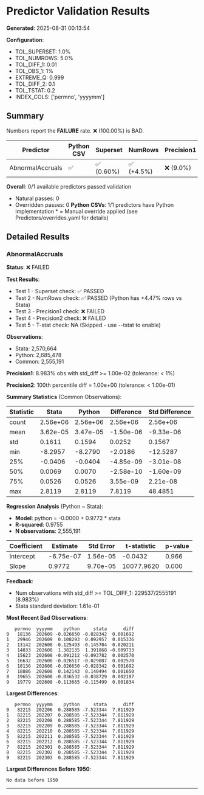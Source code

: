 # Predictor Validation Results

**Generated**: 2025-08-31 00:13:54

**Configuration**:
- TOL_SUPERSET: 1.0%
- TOL_NUMROWS: 5.0%
- TOL_DIFF_1: 0.01
- TOL_OBS_1: 1%
- EXTREME_Q: 0.999
- TOL_DIFF_2: 0.1
- TOL_TSTAT: 0.2
- INDEX_COLS: ['permno', 'yyyymm']

## Summary

Numbers report the **FAILURE** rate. ❌ (100.00%) is BAD.

| Predictor                 | Python CSV | Superset   | NumRows       | Precision1   | Precision2    | T-stat     |
|---------------------------|------------|------------|---------------|--------------|---------------|------------|
| AbnormalAccruals          | ✅         | ✅ (0.60%) | ✅ (+4.5%)   | ❌ (9.0%)     | ❌ (1.0E+00)   | SKIP       |

**Overall**: 0/1 available predictors passed validation
  - Natural passes: 0
  - Overridden passes: 0
**Python CSVs**: 1/1 predictors have Python implementation
\* = Manual override applied (see Predictors/overrides.yaml for details)

## Detailed Results

### AbnormalAccruals

**Status**: ❌ FAILED

**Test Results**:
- Test 1 - Superset check: ✅ PASSED
- Test 2 - NumRows check: ✅ PASSED (Python has +4.47% rows vs Stata)
- Test 3 - Precision1 check: ❌ FAILED
- Test 4 - Precision2 check: ❌ FAILED
- Test 5 - T-stat check: NA (Skipped - use --tstat to enable)

**Observations**:
- Stata:  2,570,664
- Python: 2,685,478
- Common: 2,555,191

**Precision1**: 8.983% obs with std_diff >= 1.00e-02 (tolerance: < 1%)

**Precision2**: 100th percentile diff = 1.00e+00 (tolerance: < 1.00e-01)

**Summary Statistics** (Common Observations):

| Statistic  |          Stata |         Python |     Difference | Std Difference |
|------------|----------------|----------------|----------------|----------------|
| count      |       2.56e+06 |       2.56e+06 |       2.56e+06 |       2.56e+06 |
| mean       |       3.62e-05 |       3.47e-05 |      -1.50e-06 |      -9.33e-06 |
| std        |         0.1611 |         0.1594 |         0.0252 |         0.1567 |
| min        |        -8.2957 |        -8.2790 |        -2.0186 |       -12.5287 |
| 25%        |        -0.0406 |        -0.0404 |      -4.85e-09 |      -3.01e-08 |
| 50%        |         0.0069 |         0.0070 |      -2.58e-10 |      -1.60e-09 |
| 75%        |         0.0526 |         0.0526 |       3.55e-09 |       2.21e-08 |
| max        |         2.8119 |         2.8119 |         7.8119 |        48.4851 |

**Regression Analysis** (Python ~ Stata):

- **Model**: python = -0.0000 + 0.9772 * stata
- **R-squared**: 0.9755
- **N observations**: 2,555,191

| Coefficient |     Estimate |    Std Error | t-statistic |   p-value |
|-------------|--------------|--------------|-------------|----------|
| Intercept   |    -6.75e-07 |     1.56e-05 |     -0.0432 |     0.966 |
| Slope       |       0.9772 |     9.70e-05 |  10077.9620 |     0.000 |

**Feedback**:
- Num observations with std_diff >= TOL_DIFF_1: 229537/2555191 (8.983%)
- Stata standard deviation: 1.61e-01

**Most Recent Bad Observations**:
```
   permno  yyyymm    python     stata      diff
0   18136  202609 -0.026650 -0.028342  0.001692
1   29946  202609  0.108293  0.092957  0.015336
2   13142  202608 -0.125493 -0.145704  0.020211
3   14033  202608  1.382135  1.391868 -0.009733
4   15623  202608 -0.091212 -0.093782  0.002570
5   16632  202608 -0.026517 -0.029087  0.002570
6   18136  202608 -0.026650 -0.028342  0.001692
7   18886  202608  0.142143  0.140494  0.001650
8   19655  202608 -0.036532 -0.038729  0.002197
9   19779  202608 -0.113665 -0.115499  0.001834
```

**Largest Differences**:
```
   permno  yyyymm    python     stata      diff
0   82215  202206  0.288585 -7.523344  7.811929
1   82215  202207  0.288585 -7.523344  7.811929
2   82215  202208  0.288585 -7.523344  7.811929
3   82215  202209  0.288585 -7.523344  7.811929
4   82215  202210  0.288585 -7.523344  7.811929
5   82215  202211  0.288585 -7.523344  7.811929
6   82215  202212  0.288585 -7.523344  7.811929
7   82215  202301  0.288585 -7.523344  7.811929
8   82215  202302  0.288585 -7.523344  7.811929
9   82215  202303  0.288585 -7.523344  7.811929
```

**Largest Differences Before 1950**:
```
No data before 1950
```

---

